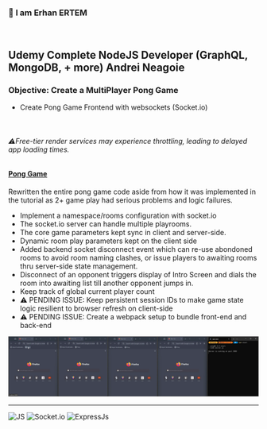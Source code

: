 ### 👋 **I am Erhan ERTEM**

&emsp;

## Udemy Complete NodeJS Developer (GraphQL, MongoDB, + more) Andrei Neagoie

### **Objective:** Create a MultiPlayer Pong Game

- Create Pong Game Frontend with websockets (Socket.io)

&emsp;

###### ⚠️Free-tier render services may experience throttling, leading to delayed app loading times.
#### [Pong Game](https://game-pong-erhan-ertem.onrender.com)

Rewritten the entire pong game code aside from how it was implemented in the tutorial as 2+ game play had serious problems and logic failures.  
- Implement a namespace/rooms configuration with socket.io
- The socket.io server can handle multiple playrooms. 
- The core game parameters kept sync in client and server-side.
- Dynamic room play parameters kept on the client side
- Added backend socket disconnect event which can re-use abondoned rooms to avoid room naming clashes, or issue players to awaiting rooms thru server-side state management.
- Disconnect of an opponent triggers display of Intro Screen and dials the room into awaiting list till another opponent jumps in.
- Keep track of global current player count
- ⚠️ PENDING ISSUE: Keep persistent session IDs to make game state logic resilient to browser refresh on client-side  
- ⚠️ PENDING ISSUE: Create a webpack setup to bundle front-end and back-end  


<img src="./screenshot.webp" width="1000px"/>

---

![JS](https://img.shields.io/badge/JavaScript-323330?style=square&logo=javascript&logoColor=F7DF1E)
![Socket.io](https://img.shields.io/badge/Socket.io-010101?style=square&logo=Socket.io&logoColor=white)
![ExpressJs](https://img.shields.io/badge/Express.js-000000?style=square&logo=express&logoColor=white)
